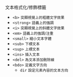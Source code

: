 文本格式化/修飾標籤
- `<b>` <small>突顯視覺上的粗體文字效果</small>
- `<strong>` <small>語義上的強調</small>
- `<i>` <small>突顯視覺上的斜體文字效果</small>
- `<em>` <small>語義上的強調/注重</small>
- `<small>` <small>縮小文本字體</small>
- `<sub>` <small>下標文本</small>
- `<sup>` <small>上標文本</small>
- `<ins>` <small>插入文本</small>
- `<del>` <small>為文本添加刪除線</small>
- `<bdo>` <small>定義文字方向</small>
	- `dir` <small>設定元素內容的文本方向</small>
